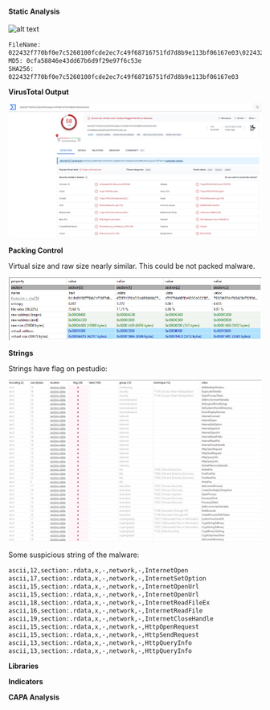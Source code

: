 #### Static Analysis

![alt text](img/1.png)

    FileName: 022432f770bf0e7c5260100fcde2ec7c49f68716751fd7d8b9e113bf06167e03\022432f770bf0e7c5260100fcde2ec7c49f68716751fd7d8b9e113bf06167e03.exe
    MD5: 0cfa58846e43dd67b6d9f29e97f6c53e
    SHA256: 022432f770bf0e7c5260100fcde2ec7c49f68716751fd7d8b9e113bf06167e03


**VirusTotal Output**


![alt text](img/P1.png)


**Packing Control**

Virtual size and raw size nearly similar. This could be not packed malware.

![alt text](img/P2.png)

**Strings**

Strings have flag on pestudio:

![alt text](img/P3.png)



Some suspicious string of the malware:


    ascii,12,section:.rdata,x,-,network,-,InternetOpen
    ascii,17,section:.rdata,x,-,network,-,InternetSetOption
    ascii,15,section:.rdata,x,-,network,-,InternetOpenUrl
    ascii,15,section:.rdata,x,-,network,-,InternetOpenUrl
    ascii,18,section:.rdata,x,-,network,-,InternetReadFileEx
    ascii,16,section:.rdata,x,-,network,-,InternetReadFile
    ascii,19,section:.rdata,x,-,network,-,InternetCloseHandle
    ascii,15,section:.rdata,x,-,network,-,HttpOpenRequest
    ascii,15,section:.rdata,x,-,network,-,HttpSendRequest
    ascii,13,section:.rdata,x,-,network,-,HttpQueryInfo
    ascii,13,section:.rdata,x,-,network,-,HttpQueryInfo


**Libraries**



**Indicators**




**CAPA Analysis**


